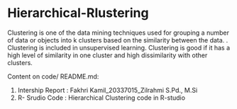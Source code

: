 # Hierarchical-Rlustering
Clustering is one of the data mining techniques used for grouping a number of data or objects into k clusters based on the similarity between the data. . Clustering is included in unsupervised learning. Clustering is good if it has a high level of similarity in one cluster and high dissimilarity with other clusters.

Content on code/ README.md:
1. Intership Report : Fakhri Kamil_20337015_Zilrahmi S.Pd., M.Si
2. R- Srudio Code : Hierarchical Clustering code in R-studio
